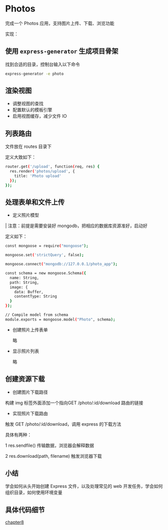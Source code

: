 # Photos

完成一个 Photos 应用，支持图片上传、下载、浏览功能

实现：

## 使用 `express-generator` 生成项目骨架

找到合适的目录，控制台输入以下命令

```bash
express-generator -e photo
```

## 渲染视图

- 调整视图的查找
- 配置默认的模板引擎
- 启用视图缓存，减少文件 IO

## 列表路由

文件放在 routes 目录下

定义大致如下：

```bash
router.get('/upload', function(req, res) {
  res.render('photos/upload', {
    title: 'Photo upload'
  });
});
```

## 处理表单和文件上传

- 定义照片模型

| 注意：前提是需要安装好 mongodb，把相应的数据库资源准好，启动好

定义如下：

```bash
const mongoose = require("mongoose");

mongoose.set('strictQuery', false);

mongoose.connect("mongodb://127.0.0.1/photo_app");

const schema = new mongoose.Schema({
  name: String,
  path: String,
  image: {
    data: Buffer,
    contentType: String
  }
});

// Compile model from schema
module.exports = mongoose.model("Photo", schema);
```

- 创建照片上传表单
  
  略

- 显示照片列表

  略

## 创建资源下载

- 创建图片下载路径

构建 img 标签外面添加一个指向GET /photo/:id/download 路由的链接

- 实现照片下载路由

触发 GET /photo/:id/download，调用 express 的下载方法

具体有两种：

  1 res.sendfile() 传输数据，浏览器会解释数据
  
  2 res.download(path, filename) 触发浏览器下载

## 小结

学会如何从头开始创建 Express 文件，以及处理常见的 web 开发任务，学会如何组织目录，如何使用环境变量

## 具体代码细节

[chapter8](https://github.com/NikFranki/node-in-action/tree/master/chapter8)
